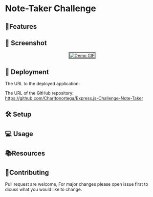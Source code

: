 # Note-Taker Challenge

## 🌟Features



## 📸 Screenshot
<p align="center">
  <a href="">
    <img src="https://media.giphy.com/media/3o7aCSPqXE5C6T8tBC/giphy.gif" alt="Demo GIF" style="border: 3px solid grey;"/>
  </a>
</p>

## 🚀 Deployment

The URL to the deployed application:

The URL of the GitHub repository: https://github.com/Charltonortega/Express.js-Challenge-Note-Taker
## 🛠 Setup


## 💻 Usage



## 📚Resources



## 🤝Contributing
Pull request are welcome, For major changes please open issue first to dicuss what you would like to change.

